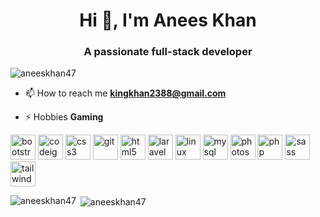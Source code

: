 <h1 align="center">Hi 👋, I'm Anees Khan</h1>
<h3 align="center">A passionate full-stack developer</h3>

<p align="left"> <img src="https://komarev.com/ghpvc/?username=aneeskhan47" alt="aneeskhan47" /> </p>

- 📫 How to reach me **kingkhan2388@gmail.com**

- ⚡ Hobbies **Gaming**

<p align="left"><img src="https://devicons.github.io/devicon/devicon.git/icons/bootstrap/bootstrap-plain.svg" alt="bootstrap" width="40" height="40"/> <img src="https://cdn.worldvectorlogo.com/logos/codeigniter.svg" alt="codeigniter" width="40" height="40"/> <img src="https://devicons.github.io/devicon/devicon.git/icons/css3/css3-original-wordmark.svg" alt="css3" width="40" height="40"/> <img src="https://www.vectorlogo.zone/logos/git-scm/git-scm-icon.svg" alt="git" width="40" height="40"/> <img src="https://devicons.github.io/devicon/devicon.git/icons/html5/html5-original-wordmark.svg" alt="html5" width="40" height="40"/> <img src="https://devicons.github.io/devicon/devicon.git/icons/laravel/laravel-plain-wordmark.svg" alt="laravel" width="40" height="40"/> <img src="https://devicons.github.io/devicon/devicon.git/icons/linux/linux-original.svg" alt="linux" width="40" height="40"/> <img src="https://devicons.github.io/devicon/devicon.git/icons/mysql/mysql-original-wordmark.svg" alt="mysql" width="40" height="40"/> <img src="https://devicons.github.io/devicon/devicon.git/icons/photoshop/photoshop-plain.svg" alt="photoshop" width="40" height="40"/> <img src="https://devicons.github.io/devicon/devicon.git/icons/php/php-original.svg" alt="php" width="40" height="40"/> <img src="https://devicons.github.io/devicon/devicon.git/icons/sass/sass-original.svg" alt="sass" width="40" height="40"/> <img src="https://www.vectorlogo.zone/logos/tailwindcss/tailwindcss-icon.svg" alt="tailwind" width="40" height="40"/></p><p><img align="left" src="https://github-readme-stats.vercel.app/api/top-langs/?username=aneeskhan47&layout=compact&hide=html" alt="aneeskhan47" /></p>

<p>&nbsp;<img align="center" src="https://github-readme-stats.vercel.app/api?username=aneeskhan47&show_icons=true" alt="aneeskhan47" /></p>

